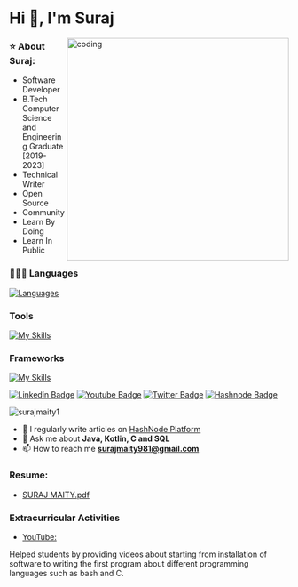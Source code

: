 <!-- Greeting -->
<h1>Hi 👋, I'm Suraj</h1>

<img align="right" alt="coding" width="400" src="https://cdn.dribbble.com/users/730703/screenshots/6581243/avento.gif">

<!-- About Me -->
### ⭐ About Suraj: 
- Software Developer
- B.Tech Computer Science and Engineering Graduate [2019-2023]
- Technical Writer
- Open Source 
- Community
- Learn By Doing
- Learn In Public

### 👨🏻‍💻 Languages
[![Languages](https://skillicons.dev/icons?i=java,kotlin,javascript,sqlite,c,html,css&perline=8)](https://skillicons.dev)

### Tools
[![My Skills](https://skillicons.dev/icons?i=vscode,idea,androidstudio,eclipse,git,github,bash,linux,vim&perline=5)](https://skillicons.dev)

### Frameworks
[![My Skills](https://skillicons.dev/icons?i=spring&perline=8)](https://skillicons.dev)


[![Linkedin Badge](https://img.shields.io/badge/-Suraj_Maity-blue?style=flat-square&logo=Linkedin&logoColor=white&link=https://www.linkedin.com/in/suraj-maity-2919571a4/)](https://www.linkedin.com/in/suraj-maity-2919571a4/)
[![Youtube Badge](https://img.shields.io/badge/-@surajmaity-black?style=flat-square&logo=Youtube&logoColor=red)](https://Youtube.com/@SurajMaity)
[![Twitter Badge](https://img.shields.io/badge/-@surajmyt-black?style=flat-square&labelColor=black&logo=Twitter&link=https://twitter.com/surajmyt)](https://twitter.com/surajmyt)
[![Hashnode Badge](https://img.shields.io/badge/-@surajmyt-lightblue?style=flat-square&logo=Hashnode&logoColor=blue)](https://hashnode.com/@surajmyt)


<p align="left"> <img src="https://komarev.com/ghpvc/?username=surajmaity1&label=Profile%20views&color=0e75b6&style=flat" alt="surajmaity1" /> </p>


- 📝 I regularly write articles on [HashNode Platform](https://surajmyt.hashnode.dev/)
- 💬 Ask me about **Java, Kotlin, C and SQL**
- 📫 How to reach me **surajmaity981@gmail.com**

### Resume:
- [SURAJ MAITY.pdf](https://drive.google.com/file/d/17F_QpbUQ29VyDEE5RPGs02P9dwyqlA81/view?usp=sharing)

### Extracurricular Activities
-  [YouTube:](https://www.youtube.com/@SurajMaity)
<p>Helped students by providing videos about starting from installation of software to writing the first program about different programming languages such as bash and C.</p>
